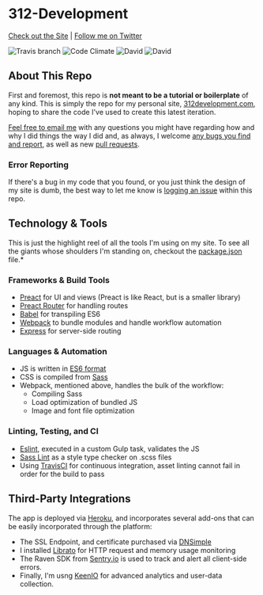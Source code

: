 # 312-Development

[Check out the Site](https://312development.com/) | [Follow me on Twitter](https://twitter.com/erikkylenielsen/)

![Travis branch](https://img.shields.io/travis/nielse63/312-Development/master.svg?style=flat-square)
![Code Climate](https://img.shields.io/codeclimate/github/nielse63/312-Development.svg?style=flat-square)
![David](https://img.shields.io/david/nielse63/312-Development.svg?style=flat-square)
![David](https://img.shields.io/david/dev/nielse63/312-Development.svg?style=flat-square)

## About This Repo

First and foremost, this repo is **not meant to be a tutorial or boilerplate** of any kind. This is simply the repo for my personal site, [312development.com](https://312development.com/), hoping to share the code I've used to create this latest iteration.

[Feel free to email me](mailto:erik@312development.com) with any questions you might have regarding how and why I did things the way I did and, as always, I welcome [any bugs you find and report](https://github.com/nielse63/312-Development/issues/new), as well as new [pull requests](https://github.com/nielse63/312-Development/compare).

### Error Reporting

If there's a bug in my code that you found, or you just think the design of my site is dumb, the best way to let me know is [logging an issue](https://github.com/nielse63/312-Development/issues/new) within this repo.

## Technology & Tools

This is just the highlight reel of all the tools I'm using on my site. To see all the giants whose shoulders I'm standing on, checkout the [package.json](https://github.com/nielse63/312-Development/blob/master/package.json) file.*

### Frameworks & Build Tools

* [Preact](https://github.com/developit/preact) for UI and views (Preact is like React, but is a smaller library)
* [Preact Router](https://github.com/developit/preact-router) for handling routes
* [Babel](http://babeljs.io/) for transpiling ES6
* [Webpack](http://webpack.github.io/) to bundle modules and handle workflow automation
* [Express](http://expressjs.com/) for server-side routing

### Languages & Automation

* JS is written in [ES6 format](http://es6-features.org/#Constants)
* CSS is compiled from [Sass](http://sass-lang.com/)
* Webpack, mentioned above, handles the bulk of the workflow:
  * Compiling Sass
  * Load optimization of bundled JS
  * Image and font file optimization

### Linting, Testing, and CI

* [Eslint](http://eslint.org/), executed in a custom Gulp task, validates the JS
* [Sass Lint](https://github.com/sasstools/sass-lint) as a style type checker on .scss files
* Using [TravisCI](https://travis-ci.org/) for continuous integration, asset linting cannot fail in order for the build to pass

## Third-Party Integrations

The app is deployed via [Heroku](https://heroku.com/), and incorporates several add-ons that can be easily incorporated through the platform:

* The SSL Endpoint, and certificate purchased via [DNSimple](https://dnsimple.com/)
* I installed [Librato](https://www.librato.com/) for HTTP request and memory usage monitoring
* The Raven SDK from [Sentry.io](https://sentry.io/) is used to track and alert all client-side errors.
* Finally, I'm usng [KeenIO](https://keen.io/) for advanced analytics and user-data collection.
